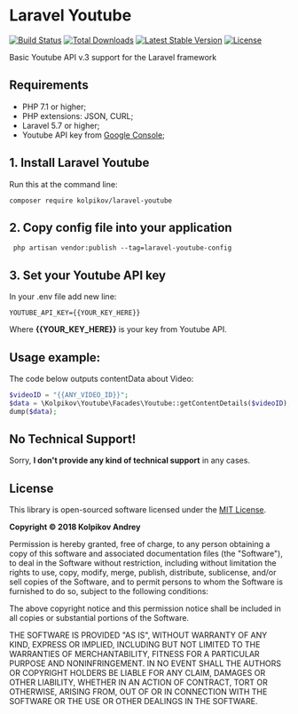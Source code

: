 Laravel Youtube
=========

[![Build Status](https://travis-ci.org/Kolpikov/laravel-youtube.svg?branch=master)](https://travis-ci.org/Kolpikov/laravel-youtube)
[<img src="https://poser.pugx.org/kolpikov/laravel-youtube/d/total.svg" alt="Total Downloads">](https://packagist.org/packages/kolpikov/laravel-youtube)
[<img src="https://poser.pugx.org/kolpikov/laravel-youtube/v/stable.svg" alt="Latest Stable Version">](https://packagist.org/packages/kolpikov/laravel-youtube)
[<img src="https://poser.pugx.org/kolpikov/laravel-youtube/license.svg" alt="License">](https://packagist.org/packages/kolpikov/laravel-youtube)

Basic Youtube API v.3 support for the Laravel framework

## Requirements

- PHP 7.1 or higher;
- PHP extensions: JSON, CURL;
- Laravel 5.7 or higher;
- Youtube API key from [Google Console](https://console.developers.google.com);

## 1. Install Laravel Youtube

Run this at the command line:
```
composer require kolpikov/laravel-youtube
```
## 2. Copy config file into your application
```
 php artisan vendor:publish --tag=laravel-youtube-config
```
## 3. Set your Youtube API key
In your .env file add new line:
```
YOUTUBE_API_KEY={{YOUR_KEY_HERE}}
```
Where **{{YOUR_KEY_HERE}}** is your key from Youtube API.

## Usage example:
The code below outputs contentData about Video:
```php
$videoID = "{{ANY_VIDEO_ID}}";
$data = \Kolpikov\Youtube\Facades\Youtube::getContentDetails($videoID);
dump($data);
```
 No Technical Support!
--------------------------------------------------------------------------------

Sorry, **I don't provide any kind of technical support** in any cases.

 License
--------------------------------------------------------------------------------

This library is open-sourced software licensed under the [MIT License](https://choosealicense.com/licenses/mit/).

**Copyright © 2018 Kolpikov Andrey**

Permission is hereby granted, free of charge, to any person obtaining a copy of this software and associated documentation files (the "Software"), to deal in the Software without restriction, including without limitation the rights to use, copy, modify, merge, publish, distribute, sublicense, and/or sell copies of the Software, and to permit persons to whom the Software is furnished to do so, subject to the following conditions:

The above copyright notice and this permission notice shall be included in all copies or substantial portions of the Software.

THE SOFTWARE IS PROVIDED "AS IS", WITHOUT WARRANTY OF ANY KIND, EXPRESS OR IMPLIED, INCLUDING BUT NOT LIMITED TO THE WARRANTIES OF MERCHANTABILITY, FITNESS FOR A PARTICULAR PURPOSE AND NONINFRINGEMENT. IN NO EVENT SHALL THE AUTHORS OR COPYRIGHT HOLDERS BE LIABLE FOR ANY CLAIM, DAMAGES OR OTHER LIABILITY, WHETHER IN AN ACTION OF CONTRACT, TORT OR OTHERWISE, ARISING FROM, OUT OF OR IN CONNECTION WITH THE SOFTWARE OR THE USE OR OTHER DEALINGS IN THE SOFTWARE.

